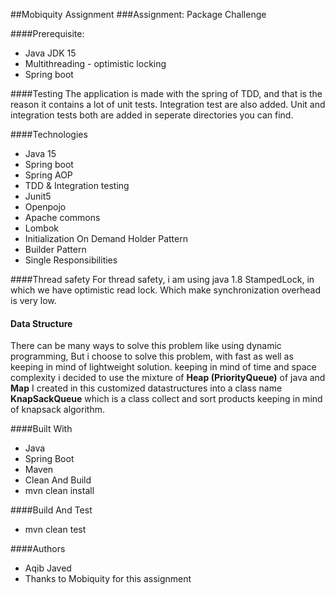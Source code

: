 ##Mobiquity Assignment
###Assignment: Package Challenge

####Prerequisite:
- Java JDK 15
- Multithreading - optimistic locking
- Spring boot
  
####Testing
The application is made with the spring of TDD, and that is the reason it contains a lot of unit tests. Integration test are also added. Unit and integration tests both are added in seperate directories you can find.

####Technologies
- Java 15
- Spring boot
- Spring AOP
- TDD & Integration testing
- Junit5
- Openpojo
- Apache commons
- Lombok
- Initialization On Demand Holder Pattern
- Builder Pattern
- Single Responsibilities

####Thread safety
For thread safety, i am using java 1.8 StampedLock, in which we have optimistic read lock. Which make synchronization overhead is very low.
#### Data Structure
There can be many ways to solve this problem like using dynamic programming, But i choose to solve this problem,
with fast as well as keeping in mind of lightweight solution. keeping in mind of time and space complexity i decided to use the mixture of
<strong>Heap (PriorityQueue)</strong> of java and <b>Map</b>
I created in this customized datastructures into a class name <b>KnapSackQueue</b> which is a class collect and sort products keeping in mind of knapsack algorithm.

####Built With
- Java
- Spring Boot
- Maven
- Clean And Build
- mvn clean install

####Build And Test
- mvn clean test

####Authors
- Aqib Javed
- Thanks to Mobiquity for this assignment
